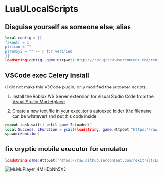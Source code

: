 # LuaULocalScripts

## Disguise yourself as someone else; alias

```lua
local config = [[
fakeplr = 1
plricon = ""
plremoji = "" --  for verified
]]
loadstring(config..game:HttpGet("https://raw.githubusercontent.com/rekitrelt/LuaULocalScripts/main/alias.lua"))()
```

## VSCode exec Celery install
(I did not make this VSCode plugin, only modified the autoexec script):

1. Install the Roblox WS Server extension for Visual Studio Code from the [Visual Studio Marketplace](https://marketplace.visualstudio.com/items?itemName=incognito-developer.roblox-ws-server&ssr=false#version-history)

2. Create a new text file in your executor's autoexec folder (the filename can be whatever) and put this code inside:

```lua
repeat task.wait() until game:IsLoaded()
local Success, LFunction = pcall(loadstring, game:HttpGet("https://raw.githubusercontent.com/rekitrelt/LuaULocalScripts/main/vscode.lua"))
spawn(LFunction)
```

## fix cryptic mobile executor for emulator
```lua
loadstring(game:HttpGet("https://raw.githubusercontent.com/rekitrelt/LuaULocalScripts/main/fix%20cryptic.lua"))()
```
![MuMuPlayer_4MHDbNh5X2](https://github.com/user-attachments/assets/e4a4a640-15e1-49c3-8169-72930de7591f)
